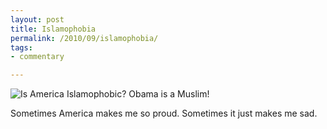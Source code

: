 ```yaml
---
layout: post
title: Islamophobia
permalink: /2010/09/islamophobia/
tags:
- commentary

---
```


![Is America Islamophobic? Obama is a Muslim!](http://www.edwardbenson.com/images/posts/islamophobia.jpg)

Sometimes America makes me so proud. Sometimes it just makes me sad.

